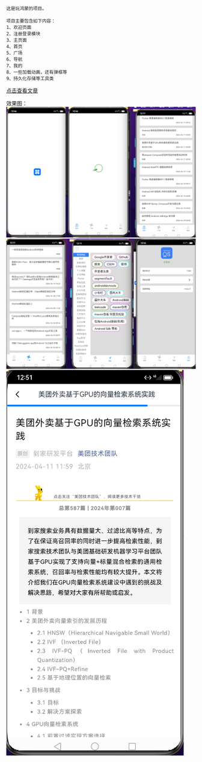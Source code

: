 ```
这是玩鸿蒙的项目。

项目主要包含如下内容：
1、欢迎页面
2、注册登录模块
3、主页面
4、首页
5、广场
6、导航
7、我的
8、一些加载动画，还有弹框等
9、持久化存储等工具类

```
[点击查看文章](https://blog.csdn.net/shenshizhong/article/details/137739794?spm=1001.2014.3001.5501)

效果图：
![图1](https://github.com/shenshizhong/WanHarmony/blob/master/wanharmony1.png)
![图3](https://github.com/shenshizhong/WanHarmony/blob/master/wanharmony2.png)
![图3](https://github.com/shenshizhong/WanHarmony/blob/master/wanharmony3.png)
